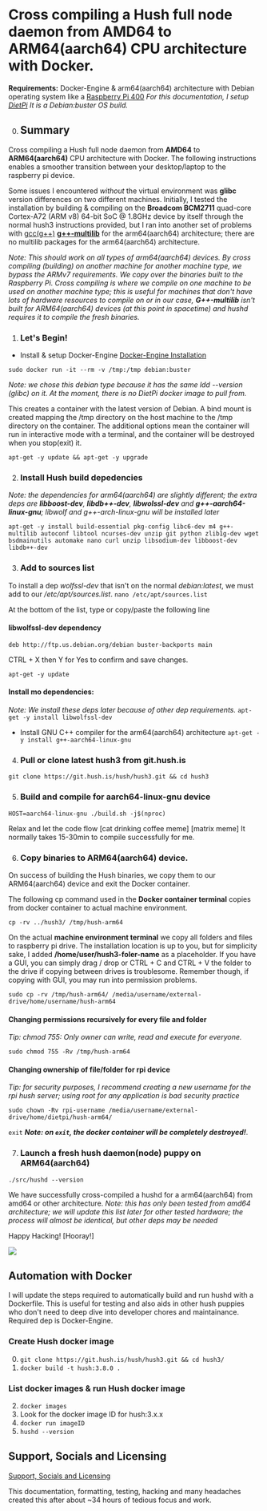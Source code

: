 # Cross compiling a Hush full node daemon from AMD64 to ARM64(aarch64) CPU architecture with Docker.

**Requirements:** Docker-Engine & arm64(aarch64) architecture with Debian operating system like a <a href="https://www.raspberrypi.org/products/raspberry-pi-400/specifications/">Raspberry Pi 400</a>
*For this documentation, I setup <a href="https://dietpi.com/">DietPi</a> It is a Debian:buster OS build.*

0. ## Summary

Cross compiling a Hush full node daemon from **AMD64** to **ARM64(aarch64)** CPU architecture with Docker. 
The following instructions enables a smoother transition between your desktop/laptop to the raspberry pi device. 

Some issues I encountered *without* the virtual environment was **glibc** version differences on two different machines. Initially, I tested the installation by building & compiling on the **Broadcom BCM2711** quad-core Cortex-A72 (ARM v8) 64-bit SoC @ 1.8GHz device by itself through the normal hush3 instructions provided, but I ran into another set of problems with <a href="https://gcc.gnu.org/">gcc(g++)</a> <a href="https://packages.debian.org/sid/g++-multilib">**g++-multilib**</a> for the arm64(aarch64) architecture; there are no multilib packages for the arm64(aarch64) architecture.

*Note: This should work on all types of arm64(aarch64) devices. By cross compiling (building) on another machine for another machine type, we bypass the ARMv7 requirements. We copy over the binaries built to the Raspberry Pi. Cross compiling is where we compile on one machine to be used on another machine type; this is useful for  machines that don't have lots of hardware resources to compile on or in our case, **G++-multilib** isn't built for ARM64(aarch64) devices (at this point in spacetime) and hushd requires it to compile the fresh binaries.*

1. ### Let's Begin!
- Install & setup Docker-Engine <a href="https://docs.docker.com/engine/install/ubuntu/"> Docker-Engine Installation </a>

`sudo docker run -it --rm -v /tmp:/tmp debian:buster`

*Note: we chose this debian type because it has the same ldd --version (glibc) on it. At the moment, there is no DietPi docker image to pull from.*

This creates a container with the latest version of Debian. A bind mount is created mapping the /tmp directory on the host machine to the /tmp directory on the container. The additional options mean the container will run in interactive mode with a terminal, and the container will be destroyed when you stop(exit) it.

`apt-get -y update && apt-get -y upgrade`

2. ### Install Hush build depedencies
*Note: the dependencies for arm64(aarch64) are slightly different; the extra deps are **libboost-dev**, **libdb++-dev**, **libwolssl-dev** and **g++-aarch64-linux-gnu**; libwolf and g++-arch-linux-gnu will be installed later*

`apt-get -y install build-essential pkg-config libc6-dev m4 g++-multilib autoconf libtool ncurses-dev unzip git python zlib1g-dev wget bsdmainutils automake nano curl unzip libsodium-dev libboost-dev libdb++-dev`

3. ### Add to sources list 
To install a dep *wolfssl-dev* that isn't on the normal *debian:latest*, we must add to our */etc/apt/sources.list*.
`nano /etc/apt/sources.list`

At the bottom of the list, type or copy/paste the following line
#### libwolfssl-dev dependency
`deb http://ftp.us.debian.org/debian buster-backports main`

CTRL + X then Y for Yes to confirm and save changes.

`apt-get -y update`

#### Install mo dependencies:

*Note: We install these deps later because of other dep requirements.*
`apt-get -y install libwolfssl-dev`

- Install GNU C++ compiler for the arm64(aarch64) architecture
`apt-get -y install g++-aarch64-linux-gnu`

4. ### Pull or clone latest hush3 from git.hush.is
`git clone https://git.hush.is/hush/hush3.git && cd hush3`

5. ### Build and compile for aarch64-linux-gnu device
`HOST=aarch64-linux-gnu ./build.sh -j$(nproc)`

Relax and let the code flow  [cat drinking coffee meme] [matrix meme] It normally takes 15-30min to compile successfully for me.
 
6. ### Copy binaries to ARM64(aarch64) device.

On success of building the Hush binaries, we copy them to our ARM64(aarch64) device and exit the Docker container.
 
The following cp command used in the **Docker container terminal** copies from docker container to actual machine environment.

`cp -rv ../hush3/ /tmp/hush-arm64`

On the actual **machine environment terminal** we copy all folders and files to raspberry pi drive. The installation location is up to you, but for simplicity sake, I added **/home/user/hush3-foler-name** as a placeholder. If you have a GUI, you can simply drag / drop or CTRL + C and CTRL + V the folder to the drive if copying between drives is troublesome. Remember though, if copying with GUI, you may run into permission problems.

`sudo cp -rv /tmp/hush-arm64/ /media/username/external-drive/home/username/hush-arm64`

#### Changing permissions recursively for every file and folder
*Tip: chmod 755: Only owner can write, read and execute for everyone.*

`sudo chmod 755 -Rv /tmp/hush-arm64`

#### Changing ownership of file/folder for rpi device
*Tip: for security purposes, I recommend creating a new username for the rpi hush server; using root for any application is bad security practice*

`sudo chown -Rv rpi-username /media/username/external-drive/home/dietpi/hush-arm64/`

`exit` ***Note: on `exit`, the docker container will be completely destroyed!***.

7. ### Launch a fresh hush daemon(node) puppy on ARM64(aarch64)

`./src/hushd --version`

We have successfully cross-compiled a hushd for a arm64(aarch64) from amd64 or other architecture.
*Note: this has only been tested from amd64 architecture; we will update this list later for other tested hardware; the process will almost be identical, but other deps may be needed*

Happy Hacking! [Hooray!]

<img src="https://git.hush.is/hush/memes/raw/branch/master/hush/hush-puppy-rocket.gif">

## Automation with Docker

I will update the steps required to automatically build and run hushd with a Dockerfile. This is useful for testing and also aids in other hush puppies who don't need to deep dive into developer chores and maintainance. Required dep is Docker-Engine.

### Create Hush docker image
0. `git clone https://git.hush.is/hush/hush3.git && cd hush3/`
1. `docker build -t hush:3.8.0 .`
### List docker images & run Hush docker image
2. `docker images` 
3. Look for the docker image ID for hush:3.x.x
4. `docker run imageID`
5. `hushd --version`

## Support, Socials and Licensing

<a href="https://git.hush.is/hush/hush3#support-and-socials"> Support, Socials and Licensing</a>

This documentation, formatting, testing, hacking and many headaches created this after about ~34 hours of tedious focus and work.

